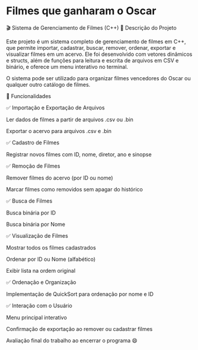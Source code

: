 # Filmes que ganharam o Oscar
🎬 Sistema de Gerenciamento de Filmes (C++)
📌 Descrição do Projeto

Este projeto é um sistema completo de gerenciamento de filmes em C++, que permite importar, cadastrar, buscar, remover, ordenar, exportar e visualizar filmes em um acervo.
Ele foi desenvolvido com vetores dinâmicos e structs, além de funções para leitura e escrita de arquivos em CSV e binário, e oferece um menu interativo no terminal.

O sistema pode ser utilizado para organizar filmes vencedores do Oscar ou qualquer outro catálogo de filmes.

🧰 Funcionalidades

✅ Importação e Exportação de Arquivos

Ler dados de filmes a partir de arquivos .csv ou .bin

Exportar o acervo para arquivos .csv e .bin

✅ Cadastro de Filmes

Registrar novos filmes com ID, nome, diretor, ano e sinopse

✅ Remoção de Filmes

Remover filmes do acervo (por ID ou nome)

Marcar filmes como removidos sem apagar do histórico

✅ Busca de Filmes

Busca binária por ID

Busca binária por Nome

✅ Visualização de Filmes

Mostrar todos os filmes cadastrados

Ordenar por ID ou Nome (alfabético)

Exibir lista na ordem original

✅ Ordenação e Organização

Implementação de QuickSort para ordenação por nome e ID

✅ Interação com o Usuário

Menu principal interativo

Confirmação de exportação ao remover ou cadastrar filmes

Avaliação final do trabalho ao encerrar o programa 😄
